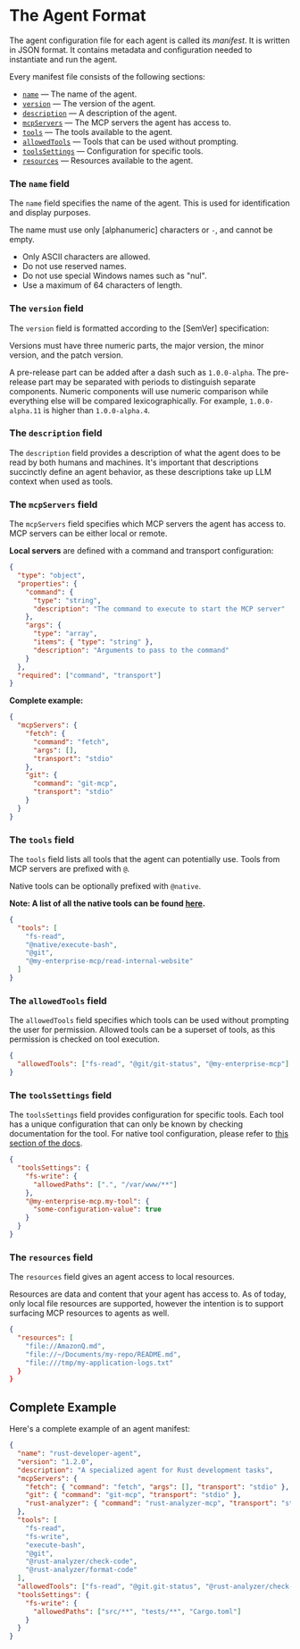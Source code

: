 # The Agent Format

The agent configuration file for each agent is called its _manifest_. It is written in JSON format. It contains metadata and configuration needed to instantiate and run the agent.

Every manifest file consists of the following sections:

- [`name`](#the-name-field) — The name of the agent.
- [`version`](#the-version-field) — The version of the agent.
- [`description`](#the-description-field) — A description of the agent.
- [`mcpServers`](#the-mcp-servers-field) — The MCP servers the agent has access to.
- [`tools`](#the-tools-field) — The tools available to the agent.
- [`allowedTools`](#the-allowed-tools-field) — Tools that can be used without prompting.
- [`toolsSettings`](#the-tools-settings-field) — Configuration for specific tools.
- [`resources`](#the-resources-field) — Resources available to the agent.

### The `name` field

The `name` field specifies the name of the agent. This is used for identification and display purposes.

The name must use only [alphanumeric] characters or `-`, and cannot be empty.

- Only ASCII characters are allowed.
- Do not use reserved names.
- Do not use special Windows names such as "nul".
- Use a maximum of 64 characters of length.

### The `version` field

The `version` field is formatted according to the [SemVer] specification:

Versions must have three numeric parts,
the major version, the minor version, and the patch version.

A pre-release part can be added after a dash such as `1.0.0-alpha`.
The pre-release part may be separated with periods to distinguish separate
components. Numeric components will use numeric comparison while
everything else will be compared lexicographically.
For example, `1.0.0-alpha.11` is higher than `1.0.0-alpha.4`.

### The `description` field

The `description` field provides a description of what the agent does to be read by both humans and machines. It's important that descriptions succinctly define an agent behavior, as these descriptions take up LLM context when used as tools.

### The `mcpServers` field

The `mcpServers` field specifies which MCP servers the agent has access to. MCP servers can be either local or remote.

**Local servers** are defined with a command and transport configuration:

```json
{
  "type": "object",
  "properties": {
    "command": {
      "type": "string",
      "description": "The command to execute to start the MCP server"
    },
    "args": {
      "type": "array",
      "items": { "type": "string" },
      "description": "Arguments to pass to the command"
    }
  },
  "required": ["command", "transport"]
}
```

**Complete example:**

```json
{
  "mcpServers": {
    "fetch": {
      "command": "fetch",
      "args": [],
      "transport": "stdio"
    },
    "git": {
      "command": "git-mcp",
      "transport": "stdio"
    }
  }
}
```

### The `tools` field

The `tools` field lists all tools that the agent can potentially use. Tools from MCP servers are prefixed with `@`.

Native tools can be optionally prefixed with `@native`.

**Note: A list of all the native tools can be found [here](./tools.md).**

```json
{
  "tools": [
    "fs-read",
    "@native/execute-bash",
    "@git",
    "@my-enterprise-mcp/read-internal-website"
  ]
}
```

### The `allowedTools` field

The `allowedTools` field specifies which tools can be used without prompting the user for permission. Allowed tools can be a superset of tools, as this permission is checked on tool execution.

```json
{
  "allowedTools": ["fs-read", "@git/git-status", "@my-enterprise-mcp"]
}
```

### The `toolsSettings` field

The `toolsSettings` field provides configuration for specific tools. Each tool has a unique configuration that can only be known by checking documentation for the tool. For native tool configuration, please refer to [this section of the docs](./tools.md).

```json
{
  "toolsSettings": {
    "fs-write": {
      "allowedPaths": [".", "/var/www/**"]
    },
    "@my-enterprise-mcp.my-tool": {
      "some-configuration-value": true
    }
  }
}
```

### The `resources` field

The `resources` field gives an agent access to local resources.

Resources are data and content that your agent has access to. As of today, only local file resources are supported, however the intention is to support surfacing MCP resources to agents as well.

```json
{
  "resources": [
    "file://AmazonQ.md",
    "file://~/Documents/my-repo/README.md",
    "file:///tmp/my-application-logs.txt"
  }
}
```

## Complete Example

Here's a complete example of an agent manifest:

```json
{
  "name": "rust-developer-agent",
  "version": "1.2.0",
  "description": "A specialized agent for Rust development tasks",
  "mcpServers": {
    "fetch": { "command": "fetch", "args": [], "transport": "stdio" },
    "git": { "command": "git-mcp", "transport": "stdio" },
    "rust-analyzer": { "command": "rust-analyzer-mcp", "transport": "stdio" }
  },
  "tools": [
    "fs-read",
    "fs-write",
    "execute-bash",
    "@git",
    "@rust-analyzer/check-code",
    "@rust-analyzer/format-code"
  ],
  "allowedTools": ["fs-read", "@git.git-status", "@rust-analyzer/check-code"],
  "toolsSettings": {
    "fs-write": {
      "allowedPaths": ["src/**", "tests/**", "Cargo.toml"]
    }
  }
}
```
